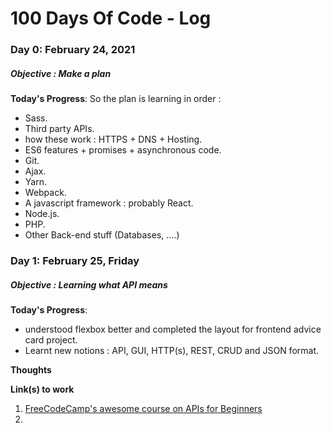 # 100 Days Of Code - Log



### Day 0: February 24, 2021 
##### Objective : Make a plan

**Today's Progress**:
So the plan is learning in order :
* Sass.
* Third party APIs.
* how these work : HTTPS + DNS + Hosting.
* ES6 features + promises + asynchronous code.
* Git.
* Ajax.
* Yarn.
* Webpack.
* A javascript framework : probably React.
* Node.js.
* PHP.
* Other Back-end stuff (Databases, ....)



### Day 1: February 25, Friday
##### Objective : Learning what API means

**Today's Progress**:
* understood flexbox better and completed the layout for frontend advice card project.
* Learnt new notions : API, GUI, HTTP(s), REST, CRUD and JSON format.

**Thoughts** 

**Link(s) to work**
1. [FreeCodeCamp's awesome course on APIs for Beginners](https://www.youtube.com/watch?v=GZvSYJDk-us)
2.






